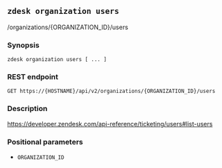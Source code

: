 ## `zdesk organization users`

/organizations/{ORGANIZATION_ID}/users

### Synopsis

    zdesk organization users [ ... ]

### REST endpoint

    GET https://{HOSTNAME}/api/v2/organizations/{ORGANIZATION_ID}/users

### Description

https://developer.zendesk.com/api-reference/ticketing/users#list-users

### Positional parameters

* `ORGANIZATION_ID`

